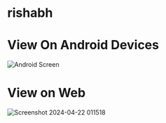 # rishabh

# View On Android Devices 

![Android Screen](https://github.com/dheeraj9918/voiceassistanapp/assets/136745393/e00cf5e6-1546-476b-b979-1c97f7bd0804)

# View on Web
![Screenshot 2024-04-22 011518](https://github.com/dheeraj9918/voiceassistanapp/assets/136745393/90bbc2c3-e688-49ae-9f15-da29e0d4c88d)



